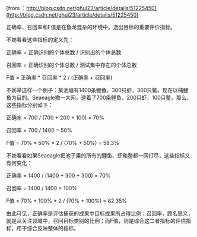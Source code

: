 [from ：http://blog.csdn.net/ghui23/article/details/51225450](http://blog.csdn.net/ghui23/article/details/51225450)

正确率、召回率和F值是在鱼龙混杂的环境中，选出目标的重要评价指标。 

不妨看看这些指标的定义先： 

正确率 = 正确识别的个体总数 / 识别出的个体总数 

召回率 = 正确识别的个体总数 / 测试集中存在的个体总数 

F值 = 正确率 \* 召回率 \* 2 / \(正确率 + 召回率\) 

不妨举这样一个例子：某池塘有1400条鲤鱼，300只虾，300只鳖。现在以捕鲤鱼为目的。Seaeagle撒一大网，逮着了700条鲤鱼，200只虾，100只鳖。那么，这些指标分别如下： 

正确率 = 700 / \(700 + 200 + 100\) = 70% 

召回率 = 700 / 1400 = 50% 

F值 = 70% \* 50% \* 2 / \(70% + 50%\) = 58.3% 

不妨看看如果Seaeagle把池子里的所有的鲤鱼、虾和鳖都一网打尽，这些指标又有何变化： 

正确率 = 1400 / \(1400 + 300 + 300\) = 70% 

召回率 = 1400 / 1400 = 100% 

F值 = 70% \* 100% \* 2 / \(70% + 100%\) = 82.35% 

由此可见，正确率是评估捕获的成果中目标成果所占得比例；召回率，顾名思义，就是从关注领域中，召回目标类别的比例；而F值，则是综合这二者指标的评估指标，用于综合反映整体的指标。



